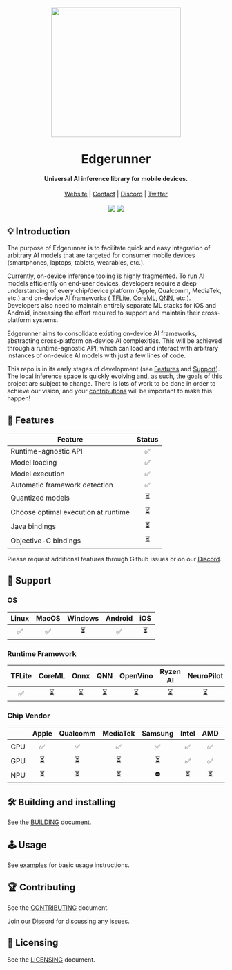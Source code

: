 <h1 align="center">
    <a href="https://runlocal.ai">
        <img src="./images/large-logo.png" width="300">
    </a>
    <br><br>
    Edgerunner
</h1>

<h4 align="center">
    Universal AI inference library for mobile devices.
</h4>

<div align="center">
    <a href="https://runlocal.ai">Website</a> |
    <a href="https://runlocal.ai#contact">Contact</a> |
    <a href="https://discord.gg/y9EzZEkwbR">Discord</a> |
    <a href="https://x.com/Neuralize_AI">Twitter</a>
    <br><br>
    <img src="https://github.com/neuralize-ai/edgerunner/actions/workflows/ci.yml/badge.svg"/>
    <a href="https://codecov.io/gh/neuralize-ai/edgerunner" >
        <img src="https://codecov.io/gh/neuralize-ai/edgerunner/graph/badge.svg?token=W05G243LIK"/>
    </a>
</div>

## 💡 Introduction

The purpose of Edgerunner is to facilitate quick and easy integration of
arbitrary AI models that are targeted for consumer mobile devices
(smartphones, laptops, tablets, wearables, etc.).

Currently, on-device inference tooling is highly fragmented. To run AI models
efficiently on end-user devices, developers require a deep understanding of
every chip/device platform (Apple, Qualcomm, MediaTek, etc.) and on-device AI
frameworks (
[TFLite](https://ai.google.dev/edge/lite),
[CoreML](https://developer.apple.com/documentation/coreml),
[QNN](https://www.qualcomm.com/developer/software/neural-processing-sdk-for-ai),
etc.).
Developers also need to maintain entirely separate ML stacks for iOS and
Android, increasing the effort required to support and maintain their
cross-platform systems.

Edgerunner aims to consolidate existing on-device AI frameworks, abstracting
cross-platform on-device AI complexities. This will be achieved through a
runtime-agnostic API, which can load and interact with arbitrary instances of
on-device AI models with just a few lines of code.

This repo is in its early stages of development (see [Features](#🎁-features) and [Support](#🔌-support)). The local inference space is quickly evolving and, as such, the goals of this project are subject to change.
There is lots of work to be done in order to achieve our vision, and your
[contributions](#🏆-contributing) will be important to make this happen!

## 🎁 Features

|           Feature                   | Status |
| ------------------------------------|:------:|
| Runtime-agnostic API                |   ✅   |
| Model loading                       |   ✅   |
| Model execution                     |   ✅   |
| Automatic framework detection       |   ✅   |
| Quantized models                    |   ⏳   |
| Choose optimal execution at runtime |   ⏳   |
| Java bindings                       |   ⏳   |
| Objective-C bindings                |   ⏳   |

Please request additional features through Github issues or on our [Discord](https://discord.gg/y9EzZEkwbR).

## 🔌 Support

### OS

| Linux | MacOS | Windows | Android | iOS |
|:-----:|:-----:|:-------:|:-------:|:---:|
|  ✅   |  ✅   |   ⏳    |   ✅    | ⏳  |

### Runtime Framework

| TFLite | CoreML | Onnx | QNN | OpenVino | Ryzen AI | NeuroPilot |
|:------:|:------:|:----:|:---:|:--------:|:--------:|:----------:|
|   ✅   |   ⏳   |  ⏳  | ⏳  |    ⏳    |    ⏳    |     ⏳     |

### Chip Vendor

|     | Apple | Qualcomm | MediaTek | Samsung | Intel | AMD | NVIDIA |
|:---:|:-----:|:--------:|:--------:|:-------:|:-----:|:---:|:------:|
| CPU |  ✅   |    ✅    |    ✅    |   ✅    |  ✅   | ✅  |   ⛔️   |
| GPU |  ⏳   |    ⏳    |    ⏳    |   ⏳    |  ✅   | ✅  |   ⏳   |
| NPU |  ⏳   |    ⏳    |    ⏳    |   ⛔️    |  ⏳   | ⏳  |   ⛔️   |

## 🛠 Building and installing

See the [BUILDING](BUILDING.md) document.

## 🕹 Usage

See [examples](example/README.md) for basic usage instructions.

## 🏆 Contributing

See the [CONTRIBUTING](CONTRIBUTING.md) document.

Join our [Discord](https://discord.gg/y9EzZEkwbR) for discussing any issues.

## 📜 Licensing

See the [LICENSING](LICENSE.txt) document.
